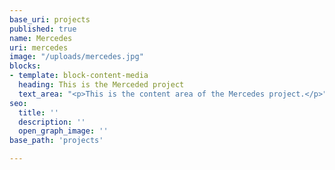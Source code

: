 ```yaml
---
base_uri: projects
published: true
name: Mercedes
uri: mercedes
image: "/uploads/mercedes.jpg"
blocks:
- template: block-content-media
  heading: This is the Merceded project
  text_area: "<p>This is the content area of the Mercedes project.</p>"
seo:
  title: ''
  description: ''
  open_graph_image: ''
base_path: 'projects'

---
```

